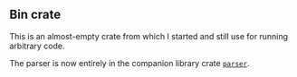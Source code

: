 ## Bin crate
This is an almost-empty crate from which I started and still use for running arbitrary code. 

The parser is now entirely in the companion library crate [`parser`](../parser).